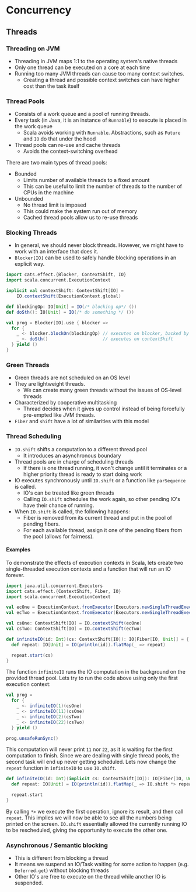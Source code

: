 # Concurrency

## Threads
### Threading on JVM
- Threading in JVM maps 1:1 to the operating system's native threads
- Only one thread can be executed on a core at each time
- Running too many JVM threads can cause too many context switches.
	- Creating a thread and possible context switches can have higher cost than the task itself

### Thread Pools
- Consists of a work queue and a pool of running threads.
- Every task (in Java, it is an instance of `Runnable`) to execute is placed in the work queue
	- Scala avoids working with `Runnable`. Abstractions, such as `Future` and `IO` do that under the hood
- Thread pools can re-use and cache threads
	- Avoids the context-switching overhead

There are two main types of thread pools:
- Bounded
	- Limits number of available threads to a fixed amount
	- This can be useful to limit the number of threads to the number of CPUs in the machine
- Unbounded
	- No thread limit is imposed
	- This could make the system run out of memory
	- Cached thread pools allow us to re-use threads


### Blocking Threads
- In general, we should never block threads. However, we might have to work with an interface that does it.
- `Blocker[IO]` can be used to safely handle blocking operations in an explicit way.

```scala
import cats.effect.{Blocker, ContextShift, IO}
import scala.concurrent.ExecutionContext

implicit val contextShift: ContextShift[IO] = 
	IO.contextShift(ExecutionContext.global)

def blockingOp: IO[Unit] = IO(/* blocking op*/ ())
def doSth(): IO[Unit] = IO(/* do something */ ())

val prog = Blocker[IO].use { blocker =>
  for {
    _ <- blocker.blockOn(blockingOp) // executes on blocker, backed by cached thread pool
    _ <- doSth()                     // executes on contextShift
  } yield ()
}
```

### Green Threads
- Green threads are not scheduled on an OS level
- They are lightweight threads. 
	- We can create many green threads without the issues of OS-level threads
- Characterized by cooperative multitasking
	- Thread decides when it gives up control instead of being forcefully pre-empted like JVM threads.
- `Fiber` and `shift` have a lot of similarities with this model

### Thread Scheduling
- `IO.shift` shifts a computation to a different thread pool
	- It introduces an asynchronous boundary
- Thread pools are in charge of scheduling threads
	- If there is one thread running, it won't change until it terminates or a higher priority thread is ready to start doing work
- IO executes synchronously until `IO.shift` or a function like `parSequence` is called.
	- IO's can be treated like green threads
	- Calling `IO.shift` schedules the work again, so other pending IO's have their chance of running.
- When `IO.shift` is called, the following happens:
	- Fiber is removed from its current thread and put in the pool of pending fibers.
	- For each available thread, assign it one of the pending fibers from the pool (allows for fairness).


#### Examples

To demonstrate the effects of execution contexts in Scala, lets create two single-threaded execution contexts and a function that will run an IO forever.

```scala
import java.util.concurrent.Executors
import cats.effect.{ContextShift, Fiber, IO}
import scala.concurrent.ExecutionContext

val ecOne = ExecutionContext.fromExecutor(Executors.newSingleThreadExecutor())
val ecTwo = ExecutionContext.fromExecutor(Executors.newSingleThreadExecutor())

val csOne: ContextShift[IO] = IO.contextShift(ecOne)
val csTwo: ContextShift[IO] = IO.contextShift(ecTwo)

def infiniteIO(id: Int)(cs: ContextShift[IO]): IO[Fiber[IO, Unit]] = {
  def repeat: IO[Unit] = IO(println(id)).flatMap(_ => repeat)

  repeat.start(cs)
}
```

The function `infiniteIO` runs the IO computation in the background on the provided thread pool. Lets try to run the code above using only the first execution context:

```scala
val prog =
  for {
    _ <- infiniteIO(1)(csOne)
    _ <- infiniteIO(11)(csOne)
    _ <- infiniteIO(2)(csTwo)
    _ <- infiniteIO(22)(csTwo)
  } yield ()

prog.unsafeRunSync()
```

This computation will never print `11` nor `22`, as it is waiting for the first computation to finish. Since we are dealing with single thread pools, the second task will end up never getting scheduled.
Lets now change the `repeat` function in `infiniteIO` to use `IO.shift`.

```scala
def infiniteIO(id: Int)(implicit cs: ContextShift[IO]): IO[Fiber[IO, Unit]] = {
  def repeat: IO[Unit] = IO(println(id)).flatMap(_ => IO.shift *> repeat)

  repeat.start
}
```

By calling `*>` we execute the first operation, ignore its result, and then call `repeat`. This implies we will now be able to see all the numbers being printed on the screen. `IO.shift` essentially allowed the currently running IO to be rescheduled, giving the opportunity to execute the other one.

### Asynchronous / Semantic blocking
- This is different from blocking a thread
- It means we suspend an IO/Task waiting for some action to happen (e.g. `Deferred.get`) without blocking threads
- Other IO's are free to execute on the thread while another IO is suspended.

